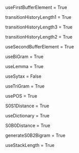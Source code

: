 useFirstBufferElement = True

transitionHistoryLength1 = True

transitionHistoryLength3 = True

transitionHistoryLength2 = True

useSecondBufferElement = True

useBiGram = True

useLemma = True

useSytax = False

useTriGram = True

usePOS = True

S0S1Distance = True

useDictionary = True

S0B0Distance = True

generateS0B2Bigram = True

useStackLength = True

